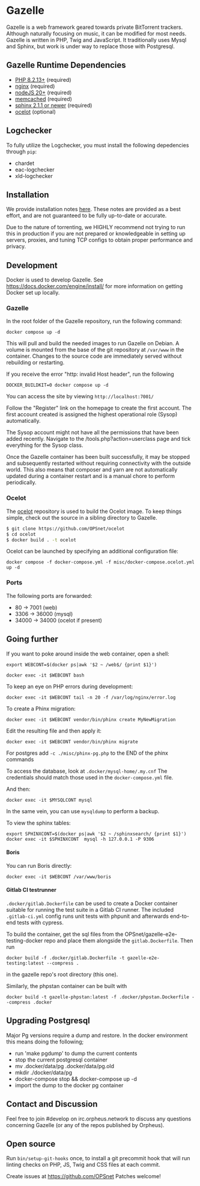 # Gazelle

Gazelle is a web framework geared towards private BitTorrent trackers.
Although naturally focusing on music, it can be modified for most
needs. Gazelle is written in PHP, Twig and JavaScript. It traditionally
uses Mysql and Sphinx, but work is under way to replace those with
Postgresql.

## Gazelle Runtime Dependencies
* [PHP 8.2.13+](https://www.php.net/) (required)
* [nginx](http://wiki.nginx.org/Main) (required)
* [nodeJS 20+](https://nodejs.org/en/) (required)
* [memcached](http://memcached.org/) (required)
* [sphinx 2.1.1 or newer](http://sphinxsearch.com/) (required)
* [ocelot](https://github.com/OPSnet/Ocelot) (optional)

## Logchecker
To fully utilize the Logchecker, you must install the following
depedencies through `pip`:
* chardet
* eac-logchecker
* xld-logchecker

## Installation

We provide installation notes [here](docs/INSTALL.txt). These notes are provided
as a best effort, and are not guaranteed to be fully up-to-date or accurate.

Due to the nature of torrenting, we HIGHLY recommend not trying to run this in
production if you are not prepared or knowledgeable in setting up servers,
proxies, and tuning TCP configs to obtain proper performance and privacy.

## Development
Docker is used to develop Gazelle. See https://docs.docker.com/engine/install/
for more information on getting Docker set up locally.

### Gazelle
In the root folder of the Gazelle repository, run the following command:

`docker compose up -d`

This will pull and build the needed images to run Gazelle on Debian.
A volume is mounted from the base of the git repository at
`/var/www` in the container. Changes to the source code are
immediately served without rebuilding or restarting.

If you receive the error "http: invalid Host header", run the following

`DOCKER_BUILDKIT=0 docker compose up -d`

You can access the site by viewing `http://localhost:7001/`

Follow the "Register" link on the homepage to create the first account.
The first account created is assigned the highest operational role
(Sysop) automatically.

The Sysop account might not have all the permissions that have
been added recently. Navigate to the /tools.php?action=userclass
page and tick everything for the Sysop class.

Once the Gazelle container has been built successfully, it may be
stopped and subsequently restarted without requiring connectivity
with the outside world. This also means that composer and yarn are
not automatically updated during a container restart and is a manual
chore to perform periodically.

### Ocelot
The [ocelot](https://github.com/OPSnet/Ocelot) repository is used to build the
Ocelot image. To keep things simple, check out the source in a sibling
directory to Gazelle.

```bash
$ git clone https://github.com/OPSnet/ocelot
$ cd ocelot
$ docker build . -t ocelot
```

Ocelot can be launched by specifying an additional configuration file:

`docker compose -f docker-compose.yml -f misc/docker-compose.ocelot.yml up -d`

### Ports
The following ports are forwarded:
* 80 -> 7001 (web)
* 3306 -> 36000 (mysql)
* 34000 -> 34000 (ocelot if present)

## Going further
If you want to poke around inside the web container, open a shell:

`export WEBCONT=$(docker ps|awk '$2 ~ /web$/ {print $1}')`

`docker exec -it $WEBCONT bash`

To keep an eye on PHP errors during development:

`docker exec -it $WEBCONT tail -n 20 -f /var/log/nginx/error.log`

To create a Phinx migration:

`docker exec -it $WEBCONT vendor/bin/phinx create MyNewMigration`

Edit the resulting file and then apply it:

`docker exec -it $WEBCONT vendor/bin/phinx migrate`

For postgres add `-c ./misc/phinx-pg.php` to the END of the phinx commands

To access the database, look at `.docker/mysql-home/.my.cnf`
The credentials should match those used in the `docker-compose.yml` file.

And then:

`docker exec -it $MYSQLCONT mysql`

In the same vein, you can use `mysqldump` to perform a backup.

To view the sphinx tables:

`export SPHINXCONT=$(docker ps|awk '$2 ~ /sphinxsearch/ {print $1}')`
`docker exec -it $SPHINXCONT  mysql -h 127.0.0.1 -P 9306`

#### Boris
You can run Boris directly:

`docker exec -it $WEBCONT /var/www/boris`

#### Gitlab CI testrunner
`.docker/gitlab.Dockerfile` can be used to create a Docker container suitable for
running the test suite in a Gitlab CI runner. The included `.gitlab-ci.yml`
config runs unit tests with phpunit and afterwards end-to-end tests with
cypress.

To build the container, get the sql files from the OPSnet/gazelle-e2e-testing-docker
repo and place them alongside the `gitlab.Dockerfile`. Then run

    docker build -f .docker/gitlab.Dockerfile -t gazelle-e2e-testing:latest --compress .

in the gazelle repo's root directory (this one).

Similarly, the phpstan container can be built with

    docker build -t gazelle-phpstan:latest -f .docker/phpstan.Dockerfile --compress .docker


## Upgrading Postgresql
Major Pg versions require a dump and restore. In the docker environment
this means doing the following;
 - run 'make pgdump' to dump the current contents
 - stop the current postgresql container
 - mv .docker/data/pg .docker/data/pg.old
 - mkdir ./docker/data/pg
 - docker-compose stop && docker-compose up -d
 - import the dump to the docker pg container

## Contact and Discussion
Feel free to join #develop on irc.orpheus.network to discuss any
questions concerning Gazelle (or any of the repos published by
Orpheus).

## Open source
Run `bin/setup-git-hooks` once, to install a git precommit hook that will run linting
checks on PHP, JS, Twig and CSS files at each commit.

Create issues at https://github.com/OPSnet
Patches welcome!
